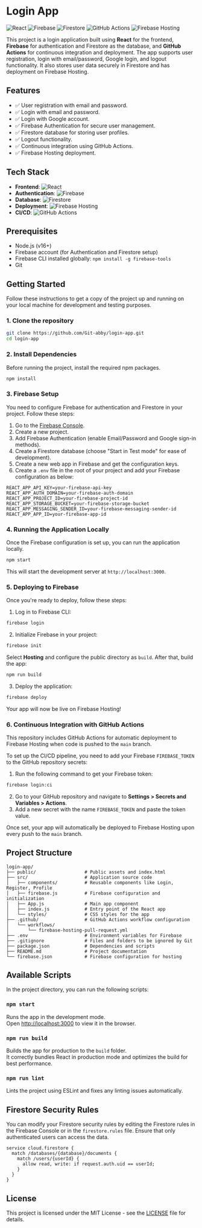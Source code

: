 
# Login App

![React](https://img.shields.io/badge/React-v18.2.0-blue) 
![Firebase](https://img.shields.io/badge/Firebase-Authentication-orange) 
![Firestore](https://img.shields.io/badge/Firestore-NoSQL-yellow) 
![GitHub Actions](https://img.shields.io/badge/GitHub%20Actions-CI%2FCD-brightgreen)
![Firebase Hosting](https://img.shields.io/badge/Firebase%20Hosting-Live-brightgreen)

This project is a login application built using **React** for the frontend, **Firebase** for authentication and Firestore as the database, and **GitHub Actions** for continuous integration and deployment. The app supports user registration, login with email/password, Google login, and logout functionality. It also stores user data securely in Firestore and has deployment on Firebase Hosting.

## Features

- ✅ User registration with email and password.
- ✅ Login with email and password.
- ✅ Login with Google account.
- ✅ Firebase Authentication for secure user management.
- ✅ Firestore database for storing user profiles.
- ✅ Logout functionality.
- ✅ Continuous integration using GitHub Actions.
- ✅ Firebase Hosting deployment.

## Tech Stack

- **Frontend**: ![React](https://img.shields.io/badge/React-v18.2.0-blue)
- **Authentication**: ![Firebase](https://img.shields.io/badge/Firebase-Authentication-orange)
- **Database**: ![Firestore](https://img.shields.io/badge/Firestore-NoSQL-yellow)
- **Deployment**: ![Firebase Hosting](https://img.shields.io/badge/Firebase%20Hosting-Live-brightgreen)
- **CI/CD**: ![GitHub Actions](https://img.shields.io/badge/GitHub%20Actions-CI%2FCD-brightgreen)

## Prerequisites

- Node.js (v16+)
- Firebase account (for Authentication and Firestore setup)
- Firebase CLI installed globally: `npm install -g firebase-tools`
- Git

## Getting Started

Follow these instructions to get a copy of the project up and running on your local machine for development and testing purposes.

### 1. Clone the repository

```bash
git clone https://github.com/Git-abby/login-app.git
cd login-app
```

### 2. Install Dependencies

Before running the project, install the required npm packages.

```bash
npm install
```

### 3. Firebase Setup

You need to configure Firebase for authentication and Firestore in your project. Follow these steps:

1. Go to the [Firebase Console](https://console.firebase.google.com/).
2. Create a new project.
3. Add Firebase Authentication (enable Email/Password and Google sign-in methods).
4. Create a Firestore database (choose "Start in Test mode" for ease of development).
5. Create a new web app in Firebase and get the configuration keys.
6. Create a `.env` file in the root of your project and add your Firebase configuration as below:

```plaintext
REACT_APP_API_KEY=your-firebase-api-key
REACT_APP_AUTH_DOMAIN=your-firebase-auth-domain
REACT_APP_PROJECT_ID=your-firebase-project-id
REACT_APP_STORAGE_BUCKET=your-firebase-storage-bucket
REACT_APP_MESSAGING_SENDER_ID=your-firebase-messaging-sender-id
REACT_APP_APP_ID=your-firebase-app-id
```

### 4. Running the Application Locally

Once the Firebase configuration is set up, you can run the application locally.

```bash
npm start
```

This will start the development server at `http://localhost:3000`.

### 5. Deploying to Firebase

Once you're ready to deploy, follow these steps:

1. Log in to Firebase CLI:

```bash
firebase login
```

2. Initialize Firebase in your project:

```bash
firebase init
```

Select **Hosting** and configure the public directory as `build`. After that, build the app:

```bash
npm run build
```

3. Deploy the application:

```bash
firebase deploy
```

Your app will now be live on Firebase Hosting!

### 6. Continuous Integration with GitHub Actions

This repository includes GitHub Actions for automatic deployment to Firebase Hosting when code is pushed to the `main` branch.

To set up the CI/CD pipeline, you need to add your Firebase `FIREBASE_TOKEN` to the GitHub repository secrets:

1. Run the following command to get your Firebase token:

```bash
firebase login:ci
```

2. Go to your GitHub repository and navigate to **Settings > Secrets and Variables > Actions**.
3. Add a new secret with the name `FIREBASE_TOKEN` and paste the token value.

Once set, your app will automatically be deployed to Firebase Hosting upon every push to the `main` branch.

## Project Structure

```plaintext
login-app/
├── public/                  # Public assets and index.html
├── src/                     # Application source code
│   ├── components/          # Reusable components like Login, Register, Profile
│   ├── firebase.js          # Firebase configuration and initialization
│   ├── App.js               # Main app component
│   ├── index.js             # Entry point of the React app
│   └── styles/              # CSS styles for the app
├── .github/                 # GitHub Actions workflow configuration
│   └── workflows/
│       └── firebase-hosting-pull-request.yml
├── .env                     # Environment variables for Firebase
├── .gitignore               # Files and folders to be ignored by Git
├── package.json             # Dependencies and scripts
├── README.md                # Project documentation
└── firebase.json            # Firebase configuration for hosting
```

## Available Scripts

In the project directory, you can run the following scripts:

### `npm start`

Runs the app in the development mode.<br />
Open [http://localhost:3000](http://localhost:3000) to view it in the browser.

### `npm run build`

Builds the app for production to the `build` folder.<br />
It correctly bundles React in production mode and optimizes the build for best performance.

### `npm run lint`

Lints the project using ESLint and fixes any linting issues automatically.

## Firestore Security Rules

You can modify your Firestore security rules by editing the Firestore rules in the Firebase Console or in the `firestore.rules` file. Ensure that only authenticated users can access the data.

```plaintext
service cloud.firestore {
  match /databases/{database}/documents {
    match /users/{userId} {
      allow read, write: if request.auth.uid == userId;
    }
  }
}
```

## License

This project is licensed under the MIT License - see the [LICENSE](LICENSE) file for details.
